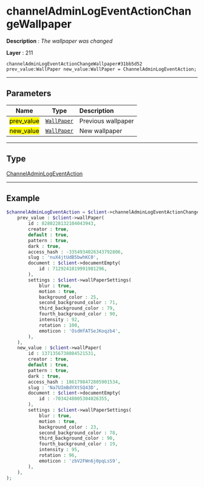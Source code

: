 # channelAdminLogEventActionChangeWallpaper

**Description** : *The wallpaper was changed*

**Layer** : 211

```tl
channelAdminLogEventActionChangeWallpaper#31bb5d52 prev_value:WallPaper new_value:WallPaper = ChannelAdminLogEventAction;
```

---

## Parameters

| Name | Type | Description |
| :---: | :---: | :--- |
| <mark>prev_value</mark> | [`WallPaper`](type/WallPaper) | Previous wallpaper |
| <mark>new_value</mark> | [`WallPaper`](type/WallPaper) | New wallpaper |

---

## Type

[ChannelAdminLogEventAction](type/ChannelAdminLogEventAction)

---

## Example

```php
$channelAdminLogEventAction = $client->channelAdminLogEventActionChangeWallpaper(
	prev_value : $client->wallPaper(
		id : 8280228132104043943,
		creator : true,
		default : true,
		pattern : true,
		dark : true,
		access_hash : -3354934026343792806,
		slug : 'nuX4jtUdB5bwhKC0',
		document : $client->documentEmpty(
			id : 7129241819991981296,
		),
		settings : $client->wallPaperSettings(
			blur : true,
			motion : true,
			background_color : 25,
			second_background_color : 71,
			third_background_color : 79,
			fourth_background_color : 90,
			intensity : 92,
			rotation : 100,
			emoticon : 'OsdHfATSeJKoqzb4',
		),
	),
	new_value : $client->wallPaper(
		id : 1371356738084521531,
		creator : true,
		default : true,
		pattern : true,
		dark : true,
		access_hash : 1861798472805901534,
		slug : 'Na7UImBdYXtSQ43D',
		document : $client->documentEmpty(
			id : -7034248005304026355,
		),
		settings : $client->wallPaperSettings(
			blur : true,
			motion : true,
			background_color : 23,
			second_background_color : 78,
			third_background_color : 90,
			fourth_background_color : 19,
			intensity : 95,
			rotation : 96,
			emoticon : 'zbV2FWn6j0pqLsS9',
		),
	),
);
```
